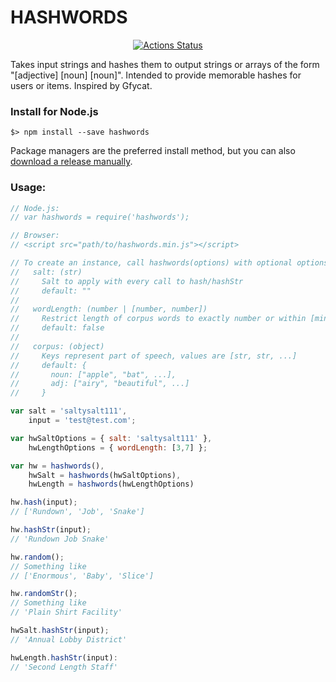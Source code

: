 # HASHWORDS
<div align="center">
	<a href="https://github.com/quenty/hashwords/actions">
		<img src="https://github.com/quenty/hashwords/workflows/Node.js CI/badge.svg" alt="Actions Status" />
	</a>
</div>

Takes input strings and hashes them to output strings or arrays of the form "[adjective]
[noun] [noun]". Intended to provide memorable hashes for users or items. Inspired by Gfycat.

### Install for Node.js
    $> npm install --save hashwords

Package managers are the preferred install method, but you can also [download a release manually](https://github.com/jjt/hashwords/releases).

### Usage:
```js
// Node.js:
// var hashwords = require('hashwords');

// Browser:
// <script src="path/to/hashwords.min.js"></script>

// To create an instance, call hashwords(options) with optional options object:
//   salt: (str)
//     Salt to apply with every call to hash/hashStr
//     default: ""
//
//   wordLength: (number | [number, number])
//     Restrict length of corpus words to exactly number or within [min, max]
//     default: false
//
//   corpus: (object)
//     Keys represent part of speech, values are [str, str, ...]
//     default: {
//       noun: ["apple", "bat", ...],
//       adj: ["airy", "beautiful", ...]
//     }

var salt = 'saltysalt111',
    input = 'test@test.com';

var hwSaltOptions = { salt: 'saltysalt111' },
    hwLengthOptions = { wordLength: [3,7] };

var hw = hashwords(),
    hwSalt = hashwords(hwSaltOptions),
    hwLength = hashwords(hwLengthOptions)

hw.hash(input);
// ['Rundown', 'Job', 'Snake']

hw.hashStr(input);
// 'Rundown Job Snake'

hw.random();
// Something like
// ['Enormous', 'Baby', 'Slice']

hw.randomStr();
// Something like
// 'Plain Shirt Facility'

hwSalt.hashStr(input);
// 'Annual Lobby District'

hwLength.hashStr(input):
// 'Second Length Staff'
```
